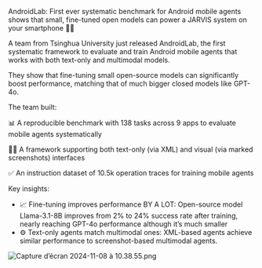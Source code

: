 
AndroidLab: First ever systematic benchmark for Android mobile agents shows that small, fine-tuned open models can power a JARVIS system on your smartphone 📱🔥

A team from Tsinghua University just released AndroidLab, the first systematic framework to evaluate and train Android mobile agents that works with both text-only and multimodal models.

They show that fine-tuning small open-source models can significantly boost performance, matching that of much bigger closed models like GPT-4o.

The team built:

📊 A reproducible benchmark with 138 tasks across 9 apps to evaluate mobile agents systematically

📝📱 A framework supporting both text-only (via XML) and visual (via marked screenshots) interfaces

✅ An instruction dataset of 10.5k operation traces for training mobile agents

Key insights:

- 📈 Fine-tuning improves performance BY A LOT: Open-source model Llama-3.1-8B improves from 2% to 24% success rate after training, nearly reaching GPT-4o performance although it’s much smaller
- ⚙️ Text-only agents match multimodal ones: XML-based agents achieve similar performance to screenshot-based multimodal agents.

![Capture d’écran 2024-11-08 à 10.38.55.png](Capture_decran_2024-11-08_a_10.38.55.png)